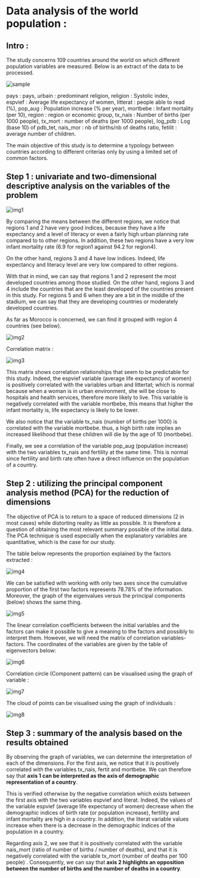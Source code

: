 # Data analysis of the world population :

## Intro :

The study concerns 109 countries around the world on which different population variables are measured. Below is an extract of the data to be processed.

![sample](images/sample.png)

pays : pays,
urbain : predominant religion,
religion : Systolic index,		
espvief : Average life expectancy of women,
litterat : people able to read (%),
pop_aug : Population increase (% per year),
mortbebe : Infant mortality (per 10),
region : region or economic group,
tx_nais : Number of births (per 1000 people),
tx_mort : number of deaths (per 1000 people),
log_pdb : Log (base 10) of pdb_tet,
nais_mor : nb of births/nb of deaths ratio,
fetilit : average number of children.

The main objective of this study is to determine a typology between countries according to different criterias only by using a limited set of common factors.

## Step 1 : univariate and two-dimensional descriptive analysis on the variables of the problem

![img1](images/img1.PNG)

By comparing the means between the different regions, we notice that regions 1 and 2 have very good indices, because they have a life expectancy and a level of literacy or even a fairly high urban planning rate compared to to other regions. In addition, these two regions have a very low infant mortality rate (6.9 for region1 against 94.2 for region4). 

On the other hand, regions 3 and 4 have low indices. Indeed, life expectancy and literacy level are very low compared to other regions.

With that in mind, we can say that regions 1 and 2 represent the most developed countries among those studied. On the other hand, regions 3 and 4 include the countries that are the least developed of the countries present in this study. For regions 5 and 6 when they are a bit in the middle of the stadium, we can say that they are developing countries or moderately developed countries.

As far as Morocco is concerned, we can find it grouped with region 4 countries (see below).

![img2](images/img2.png)

Correlation matrix :

![img3](images/img3.png)

This matrix shows correlation relationships that seem to be predictable for this study. Indeed, the espvief variable (average life expectancy of women) is positively correlated with the variables urban and littertat; which is normal because when a woman is in urban environment, she will be close to hospitals and health services, therefore more likely to live. This variable is negatively correlated with the variable mortbebe, this means that higher the infant mortality is, life expectancy is likely to be lower.

We also notice that the variable tx_nais (number of births per 1000) is correlated with the variable mortbebe. thus, a high birth rate implies an increased likelihood that these children will die by the age of 10 (mortbebe).

Finally, we see a correlation of the variable pop_aug (population increase) with the two variables tx_nais and fertility at the same time. This is normal since fertility and birth rate often have a direct influence on the population of a country.

## Step 2 : utilizing the principal component analysis method (PCA) for the reduction of dimensions

The objective of PCA is to return to a space of reduced dimensions (2 in most cases) while distorting reality as little as possible. It is therefore a question of obtaining the most relevant summary possible of the initial data. The PCA technique is used especially when the explanatory variables are quantitative, which is the case for our study.

The table below represents the proportion explained by the factors extracted :

![img4](images/img4.png)

We can be satisfied with working with only two axes since the cumulative proportion of the first two factors represents 78.78% of the information. Moreover, the graph of the eigenvalues versus the principal components (below) shows the same thing.

![img5](images/img5.png)

The linear correlation coefficients between the initial variables and the factors can make it possible to give a meaning to the factors and possibly to interpret them. However, we will need the matrix of correlation variables-factors.
The coordinates of the variables are given by the table of eigenvectors below:

![img6](images/img6.png)

Correlation circle (Component pattern) can be visualised using the graph of variable :

![img7](images/img7.png)

The cloud of points can be visualised using the graph of individuals :

![img8](images/img8.png)

## Step 3 : summary of the analysis based on the results obtained

By observing the graph of variables, we can determine the interpretation of each of the dimensions. For the first axis, we notice that it is positively correlated with the variables tx_nais, fertit and mortbebe. We can therefore say that **axis 1 can be interpreted as the axis of demographic representation of a country**.

This is verified otherwise by the negative correlation which exists between the first axis with the two variables espvief and literat. Indeed, the values of the variable espvief (average life expectancy of women) decrease when the demographic indices of birth rate (or population increase), fertility and infant mortality are high in a country. In addition, the literat variable values increase when there is a decrease in the demographic indices of the population in a country.

Regarding axis 2, we see that it is positively correlated with the variable nais_mort (ratio of number of births / number of deaths), and that it is negatively correlated with the variable tx_mort (number of deaths per 100 people) . Consequently, we can say that **axis 2 highlights an opposition between the number of births and the number of deaths in a country**.